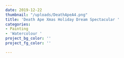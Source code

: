 ```yaml
---
date: 2019-12-22
thumbnail: "/uploads/DeathApeA4.png"
title: 'Death Ape Xmas Holiday Dream Spectacular '
categories:
- Painting
- 'Watercolour '
project_bg_color: ''
project_fg_color: ''

---
```


